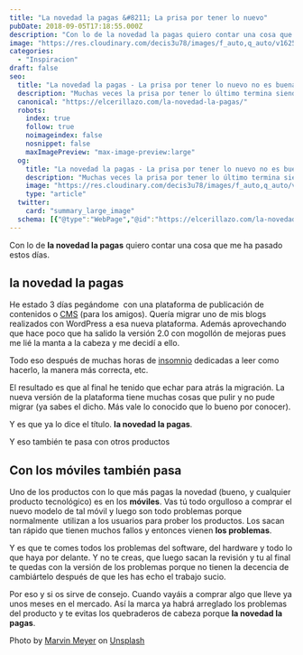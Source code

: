 ```yaml
---
title: "La novedad la pagas &#8211; La prisa por tener lo nuevo"
pubDate: 2018-09-05T17:18:55.000Z
description: "Con lo de la novedad la pagas quiero contar una cosa que me ha pasado estos días."
image: "https://res.cloudinary.com/decis3u78/images/f_auto,q_auto/v1625696566/la-novedad-la-pagas_tukmxm_85182f57_8517f32d/la-novedad-la-pagas_tukmxm_85182f57_8517f32d.jpg?_i=AA"
categories:
  - "Inspiracion"
draft: false
seo:
  title: "La novedad la pagas - La prisa por tener lo nuevo no es buena"
  description: "Muchas veces la prisa por tener lo último termina siendo un agujero de problemas. Productos mal acabados,sin probar. la novedad la pagas"
  canonical: "https://elcerillazo.com/la-novedad-la-pagas/"
  robots:
    index: true
    follow: true
    noimageindex: false
    nosnippet: false
    maxImagePreview: "max-image-preview:large"
  og:
    title: "La novedad la pagas - La prisa por tener lo nuevo no es buena"
    description: "Muchas veces la prisa por tener lo último termina siendo un agujero de problemas. Productos mal acabados,sin probar. la novedad la pagas"
    image: "https://res.cloudinary.com/decis3u78/images/f_auto,q_auto/v1625696566/la-novedad-la-pagas_tukmxm_85182f57_8517f32d/la-novedad-la-pagas_tukmxm_85182f57_8517f32d.jpg?_i=AA"
    type: "article"
  twitter:
    card: "summary_large_image"
  schema: [{"@type":"WebPage","@id":"https://elcerillazo.com/la-novedad-la-pagas/","url":"https://elcerillazo.com/la-novedad-la-pagas/","name":"La novedad la pagas - La prisa por tener lo nuevo no es buena","isPartOf":{"@id":"https://elcerillazo.com/#website"},"primaryImageOfPage":{"@id":"https://elcerillazo.com/la-novedad-la-pagas/#primaryimage"},"image":{"@id":"https://elcerillazo.com/la-novedad-la-pagas/#primaryimage"},"thumbnailUrl":"https://res.cloudinary.com/decis3u78/images/f_auto,q_auto/v1625696566/la-novedad-la-pagas_tukmxm_85182f57_8517f32d/la-novedad-la-pagas_tukmxm_85182f57_8517f32d.jpg?_i=AA","datePublished":"2018-09-05T19:18:55+00:00","author":{"@id":"https://elcerillazo.com/#/schema/person/368d5b496aeaf077b307f248a72abcd9"},"description":"Muchas veces la prisa por tener lo último termina siendo un agujero de problemas. Productos mal acabados,sin probar. la novedad la pagas","breadcrumb":{"@id":"https://elcerillazo.com/la-novedad-la-pagas/#breadcrumb"},"inLanguage":"es","potentialAction":[{"@type":"ReadAction","target":["https://elcerillazo.com/la-novedad-la-pagas/"]}]},{"@type":"ImageObject","inLanguage":"es","@id":"https://elcerillazo.com/la-novedad-la-pagas/#primaryimage","url":"https://res.cloudinary.com/decis3u78/images/f_auto,q_auto/v1625696566/la-novedad-la-pagas_tukmxm_85182f57_8517f32d/la-novedad-la-pagas_tukmxm_85182f57_8517f32d.jpg?_i=AA","contentUrl":"https://res.cloudinary.com/decis3u78/images/f_auto,q_auto/v1625696566/la-novedad-la-pagas_tukmxm_85182f57_8517f32d/la-novedad-la-pagas_tukmxm_85182f57_8517f32d.jpg?_i=AA","width":1024,"height":683,"caption":"la novedad la pagas"},{"@type":"BreadcrumbList","@id":"https://elcerillazo.com/la-novedad-la-pagas/#breadcrumb","itemListElement":[{"@type":"ListItem","position":1,"name":"Portada","item":"https://elcerillazo.com/"},{"@type":"ListItem","position":2,"name":"La novedad la pagas &#8211; La prisa por tener lo nuevo"}]},{"@type":"WebSite","@id":"https://elcerillazo.com/#website","url":"https://elcerillazo.com/","name":"El Cerillazo","description":"De pequeño hacía hogueras y jugaba con cerillas","potentialAction":[{"@type":"SearchAction","target":{"@type":"EntryPoint","urlTemplate":"https://elcerillazo.com/?s={search_term_string}"},"query-input":{"@type":"PropertyValueSpecification","valueRequired":true,"valueName":"search_term_string"}}],"inLanguage":"es"},{"@type":"Person","@id":"https://elcerillazo.com/#/schema/person/368d5b496aeaf077b307f248a72abcd9","name":"montywp","url":"https://elcerillazo.com/author/montywp/"}]
---
```


Con lo de **la novedad la pagas** quiero contar una cosa que me ha pasado estos días.

## la novedad la pagas

He estado 3 días pegándome  con una plataforma de publicación de contenidos o [CMS](https://es.wikipedia.org/wiki/Sistema_de_gesti%C3%B3n_de_contenidos) (para los amigos). Quería migrar uno de mis blogs realizados con WordPress a esa nueva plataforma. Además aprovechando que hace poco que ha salido la versión 2.0 con mogollón de mejoras pues me lié la manta a la cabeza y me decidí a ello.

Todo eso después de muchas horas de [insomnio](https://elcerillazo.com/noches-de-insomnio/) dedicadas a leer como hacerlo, la manera más correcta, etc.

El resultado es que al final he tenido que echar para atrás la migración. La nueva versión de la plataforma tiene muchas cosas que pulir y no pude migrar (ya sabes el dicho. Más vale lo conocido que lo bueno por conocer).

Y es que ya lo dice el título. **la novedad la pagas**.

Y eso también te pasa con otros productos

## Con los móviles también pasa

Uno de los productos con lo que más pagas la novedad (bueno, y cualquier producto tecnológico) es en los **móviles**. Vas tú todo orgulloso a comprar el nuevo modelo de tal móvil y luego son todo problemas porque normalmente  utilizan a los usuarios para prober los productos. Los sacan tan rápido que tienen muchos fallos y entonces vienen **los problemas**.

Y es que te comes todos los problemas del software, del hardware y todo lo que haya por delante. Y no te creas, que luego sacan la revisión y tu al final te quedas con la versión de los problemas porque no tienen la decencia de cambiártelo después de que les has echo el trabajo sucio.

Por eso y si os sirve de consejo. Cuando vayáis a comprar algo que lleve ya unos meses en el mercado. Así la marca ya habrá arreglado los problemas del producto y te evitas los quebraderos de cabeza porque **la novedad la pagas**.

Photo by [Marvin Meyer](https://unsplash.com/photos/SYTO3xs06fU?utm_source=unsplash&utm_medium=referral&utm_content=creditCopyText) on [Unsplash](https://unsplash.com/search/photos/trends?utm_source=unsplash&utm_medium=referral&utm_content=creditCopyText)
